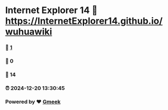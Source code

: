 # Internet Explorer 14 :link: https://InternetExplorer14.github.io/wuhuawiki 
### :page_facing_up: [1](https://InternetExplorer14.github.io/wuhuawiki/tag.html) 
### :speech_balloon: 0 
### :hibiscus: 14 
### :alarm_clock: 2024-12-20 13:30:45 
### Powered by :heart: [Gmeek](https://github.com/Meekdai/Gmeek)
